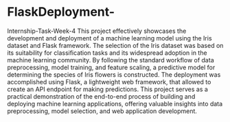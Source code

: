 # FlaskDeployment-
Internship-Task-Week-4
This project effectively showcases the development and deployment of a machine learning model using the Iris dataset and Flask framework. 
The selection of the Iris dataset was based on its suitability for classification tasks and its widespread adoption in the machine learning community. By following the standard workflow of data preprocessing, model training, and feature scaling,  a predictive model for determining the species of Iris flowers is constructed. The deployment was accomplished using Flask, a lightweight web framework, that allowed to create an API endpoint for making predictions. This project serves as a practical demonstration of the end-to-end process of building and deploying machine learning applications, offering valuable insights into data preprocessing, model selection, and web application development.
